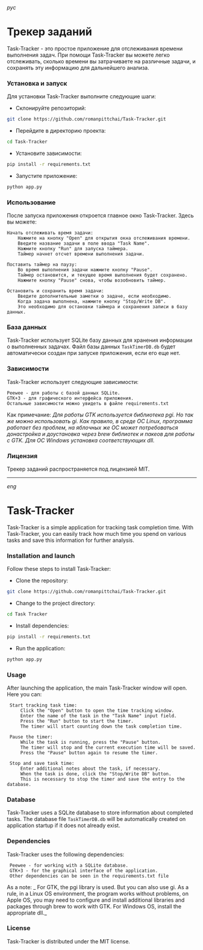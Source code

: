 _рус_

# Трекер заданий

Task-Tracker - это простое приложение для отслеживания времени выполнения задач. При помощи Task-Tracker вы можете легко отслеживать, сколько времени вы затрачиваете на различные задачи, и сохранять эту информацию для дальнейшего анализа.

### Установка и запуск

Для установки Task-Tracker выполните следующие шаги:

- Склонируйте репозиторий:

```bash
git clone https://github.com/romanpittchai/Task-Tracker.git
```

- Перейдите в директорию проекта:

```bash
cd Task-Tracker
```

- Установите зависимости:

```bash
pip install -r requirements.txt
```

- Запустите приложение:

```bash
python app.py
```

### Использование

После запуска приложения откроется главное окно Task-Tracker. Здесь вы можете:

    Начать отслеживать время задачи:
        Нажмите на кнопку "Open" для открытия окна отслеживания времени.
        Введите название задачи в поле ввода "Task Name".
        Нажмите кнопку "Run" для запуска таймера.
        Таймер начнет отсчет времени выполнения задачи.

    Поставить таймер на паузу:
        Во время выполнения задачи нажмите кнопку "Pause".
        Таймер остановится, и текущее время выполнения будет сохранено.
        Нажмите кнопку "Pause" снова, чтобы возобновить таймер.

    Остановить и сохранить время задачи:
        Введите дополнительные заметки о задаче, если необходимо.
        Когда задача выполнена, нажмите кнопку "Stop/Write DB".
        Это необходимо для остановки таймера и сохранения записи в базу данных.

### База данных

Task-Tracker использует SQLite базу данных для хранения информации о выполненных задачах. Файл базы данных `TaskTimerDB.db` будет автоматически создан при запуске приложения, если его еще нет.

### Зависимости

Task-Tracker использует следующие зависимости:

    Peewee - для работы с базой данных SQLite.
    GTK+3 - для графического интерфейса приложения.
    Остальные зависимости можно увидеть в файле requirements.txt

Как примечание: _Для работы GTK используется библиотека pgi. Но так же можно использовать gi. Как правило, в среде ОС Linux, программа работает без проблем, на яблочных же ОС может потребоваться донастройка и доустановка через brew библиотек и пакеов для работы с GTK. Для ОС Windows установка соответствующих dll._

### Лицензия

Трекер заданий распространяется под лицензией MIT. 

------------------

_eng_

# Task-Tracker

Task-Tracker is a simple application for tracking task completion time. With Task-Tracker, you can easily track how much time you spend on various tasks and save this information for further analysis.

### Installation and launch

Follow these steps to install Task-Tracker:

- Clone the repository:

```bash
git clone https://github.com/romanpittchai/Task-Tracker.git
```

- Change to the project directory:

```bash
cd Task Tracker
```

- Install dependencies:

```bash
pip install -r requirements.txt
```

- Run the application:

```bash
python app.py
```

### Usage

After launching the application, the main Task-Tracker window will open. Here you can:

     Start tracking task time:
         Click the "Open" button to open the time tracking window.
         Enter the name of the task in the "Task Name" input field.
         Press the "Run" button to start the timer.
         The timer will start counting down the task completion time.

     Pause the timer:
         While the task is running, press the "Pause" button.
         The timer will stop and the current execution time will be saved.
         Press the "Pause" button again to resume the timer.

     Stop and save task time:
         Enter additional notes about the task, if necessary.
         When the task is done, click the "Stop/Write DB" button.
         This is necessary to stop the timer and save the entry to the database.

### Database

Task-Tracker uses a SQLite database to store information about completed tasks. The database file `TaskTimerDB.db` will be automatically created on application startup if it does not already exist.

### Dependencies

Task-Tracker uses the following dependencies:

     Peewee - for working with a SQLite database.
     GTK+3 - for the graphical interface of the application.
     Other dependencies can be seen in the requirements.txt file

As a note: _ For GTK, the pgi library is used. But you can also use gi. As a rule, in a Linux OS environment, the program works without problems, on Apple OS, you may need to configure and install additional libraries and packages through brew to work with GTK. For Windows OS, install the appropriate dll._
### License

Task-Tracker is distributed under the MIT license.
